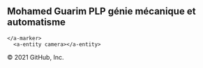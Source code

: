 <html>
<!-- Déclaration du framework aframe pour décrire les objets 3D -->
<!-- Déclaration du framework AR.js pour mettre en place la réalité augmentée -->
	<script src="https://aframe.io/releases/1.0.4/aframe.min.js"></script>
        <script src="https://raw.githack.com/AR-js-org/AR.js/master/aframe/build/aframe-ar.js"></script>
        <script src="https://raw.githack.com/donmccurdy/aframe-extras/master/dist/aframe-extras.loaders.min.js"></script>
        <script src="https://raw.githack.com/AR-js-org/studio-backend/master/src/modules/marker/tools/gesture-detector.js"></script>
        <script src="https://raw.githack.com/AR-js-org/studio-backend/master/src/modules/marker/tools/gesture-handler.js"></script>

<body style="margin : 0px; overflow: hidden;">
<h2>Mohamed Guarim PLP génie mécanique et automatisme</h2>
   <a-scene embedded arjs>
      <!-- Partie consacrée au contenu : le fichier de description du marqueur -->
  <a-marker type="pattern" url="https://raw.githubusercontent.com/guarim/rarv.github.io/main/marker.patt">
         <!-- marker -->
		<a-text position="-2 -2 -2.8" rotation="-90 0 0" height="2" width="2" color="blue" value="Mohamed Guarim PLP"></a-text>
	 	<a-image position="-2 0 -2" rotation="-90 0 0" height="1" width="3" src="https://raw.githubusercontent.com/guarim/rarv.github.io/main/logo-ravoux.png"></a-image>
	        <a-image position="1 0 -2" rotation="-90 0 0" height="2" width="3" src="https://raw.githubusercontent.com/guarim/rarv.github.io/main/ravoux.png"></a-image>
	        <a-image position="-2 0.5 -0.75" rotation="-90 0 0" height="1" width="3" src="https://raw.githubusercontent.com/guarim/rarv.github.io/main/rampe.png"></a-image>
      		<a-video rotation="-90 0 0" src="https://raw.githubusercontent.com/guarim/rarv.github.io/main/mise-en-service.mp4" width="1" height="1" position="0 1 0" autoplay loop="true"></a-video>
	  <!-- Partie consacrée au contenu : le fichier de description de l objet 3D -->
        
    </a-marker>
      <a-entity camera></a-entity>
   </a-scene>
</body>
</html>
© 2021 GitHub, Inc.
